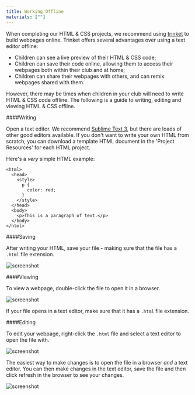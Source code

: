 ```yaml
---
title: Working Offline
materials: [""]
---
```


When completing our HTML & CSS projects, we recommend using [trinket](https://trinket.io) to build webpages online. Trinket offers several advantages over using a text editor offline:

+ Children can see a live preview of their HTML & CSS code;
+ Children can save their code online, allowing them to access their webpages both within their club and at home;
+ Children can share their webpages with others, and can remix webpages shared with them.

However, there may be times when children in your club will need to write HTML & CSS code offline. The following is a guide to writing, editing and viewing HTML & CSS offline.

####Writing

Open a text editor. We recommend [Sublime Text 3](http://www.sublimetext.com/3), but there are loads of other good editors available. If you don't want to write your own HTML from scratch, you can download a template HTML document in the 'Project Resources' for each HTML project.

Here's a _very_ simple HTML example:

```
<html>
  <head>
    <style>
      p {
        color: red;  
      }
    </style>
  </head>
  <body>
    <p>This is a paragraph of text.</p>
  </body>
</html>
```

####Saving

After writing your HTML, save your file - making sure that the file has a `.html` file extension.

![screenshot](01/offline-save.png)

####Viewing

To view a webpage, double-click the file to open it in a browser.

![screenshot](01/offline-view.png)

If your file opens in a text editor, make sure that it has a `.html` file extension.

####Editing

To edit your webpage, right-click the `.html` file and select a text editor to open the file with.

![screenshot](01/offline-open.png)

The easiest way to make changes is to open the file in a browser _and_ a text editor. You can then make changes in the text editor, save the file and then click refresh in the browser to see your changes.

![screenshot](01/offline-edit.png)
